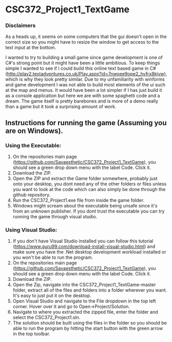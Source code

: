 # CSC372_Project1_TextGame
### Disclaimers
  As a heads up, it seems on some computers that the gui doesn't open in the correct size so you might have to resize the window 
  to get access to the text input at the bottom.
  
  I wanted to try to building a small game since game development is one of C#'s strong point but it might have been a little ambitious.
  To keep things simple I wanted to see if I could build this online text based game in C# 
  (http://play2.textadventures.co.uk/Play.aspx?id=7nwoee9ope2_hvfrx8kjvw), which is why they look pretty similar. Due to my unfamiliarity 
  with winforms and game development I was not able to build most elements of the ui such at the map and menus. It would have been a lot 
  simpler if I has just build it as a console application but here we are with some spaghetti code and a dream. The game itself is pretty 
  barebones and is more of a demo really than a game but it took a surprising amount of work.

## Instructions for running the game (Assuming you are on Windows).
### Using the Executable:
  1. On the repositories main page (https://github.com/Savaesthetic/CSC372_Project1_TextGame), 
  you should see a green drop down menu with the label Code. Click it.
  2. Download the ZIP.
  3. Open the ZIP and extract the Game folder somewhere, probably just onto your desktop, you dont need any of the 
  other folders or files unless you want to look at the code which can also simply be done through the github repository.
  4. Run the CSC372_Project1.exe file from inside the game folder.
  5. Windows might scream about the executable being unsafe since it's from an unknown publisher. If you dont trust 
  the executable you can try running the game through visual studio.
### Using Visual Studio:
  1. If you don't have Visual Studio installed you can follow this tutorial (https://www.guru99.com/download-install-visual-studio.html)
  and make sure you have the .Net desktop development workload installed or you won't be able to run the program.
  2. On the repositories main page (https://github.com/Savaesthetic/CSC372_Project1_TextGame), 
  you should see a green drop down menu with the label Code. Click it.
  3. Download the ZIP.
  4. Open the Zip, navigate into the CSC372_Project1_TextGame-master folder, extract all of the files and folders into a folder 
  wherever you want. It's easy to just put it on the desktop.
  5. Open Visual Studio and navigate to the File dropdown in the top left corner. Hover over it and go to Open->Project/Solution.
  6. Navigate to where you extracted the zipped file, enter the folder and select the CSC372_Project1.sln.
  7. The solution should be built using the files in the folder so you should be able to run the program by hitting the start
  button with the green arrow in the top toolbar.
  
